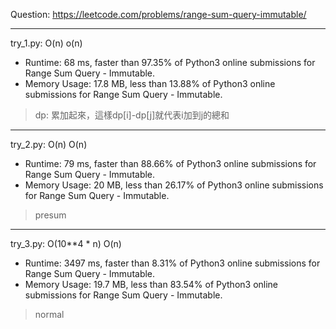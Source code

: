 Question: https://leetcode.com/problems/range-sum-query-immutable/

---

try_1.py: O(n) o(n)
* Runtime: 68 ms, faster than 97.35% of Python3 online submissions for Range Sum Query - Immutable.
* Memory Usage: 17.8 MB, less than 13.88% of Python3 online submissions for Range Sum Query - Immutable.

> dp: 累加起來，這樣dp[i]-dp[j]就代表i加到j的總和

---

try_2.py: O(n) O(n)

* Runtime: 79 ms, faster than 88.66% of Python3 online submissions for Range Sum Query - Immutable.
* Memory Usage: 20 MB, less than 26.17% of Python3 online submissions for Range Sum Query - Immutable.

> presum

---

try_3.py: O(10**4 * n) O(n)

* Runtime: 3497 ms, faster than 8.31% of Python3 online submissions for Range Sum Query - Immutable.
* Memory Usage: 19.7 MB, less than 83.54% of Python3 online submissions for Range Sum Query - Immutable.

> normal
